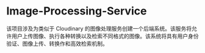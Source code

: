 # Image-Processing-Service
该项目涉及为类似于 Cloudinary 的图像处理服务创建一个后端系统。该服务将允许用户上传图像、执行各种转换以及检索不同格式的图像。该系统将具有用户身份验证、图像上传、转换作和高效检索机制。
